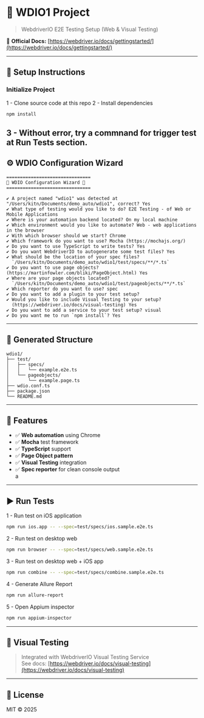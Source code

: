 # 🧪 WDIO1 Project

> WebdriverIO E2E Testing Setup (Web & Visual Testing)

📘 **Official Docs:** [https://webdriver.io/docs/gettingstarted/](https://webdriver.io/docs/gettingstarted/)

---

## 🚀 Setup Instructions

### Initialize Project
1 - Clone source code at this repo
2 - Install dependencies
```bash
npm install
```
3 - Without error, try a commnand for trigger test at Run Tests section.
---

## ⚙️ WDIO Configuration Wizard

```text
===============================
🤖 WDIO Configuration Wizard 🧙
===============================

✔ A project named "wdio1" was detected at "/Users/kitn/Documents/demo_auto/wdio1", correct? Yes  
✔ What type of testing would you like to do? E2E Testing - of Web or Mobile Applications  
✔ Where is your automation backend located? On my local machine  
✔ Which environment would you like to automate? Web - web applications in the browser  
✔ With which browser should we start? Chrome  
✔ Which framework do you want to use? Mocha (https://mochajs.org/)  
✔ Do you want to use TypeScript to write tests? Yes  
✔ Do you want WebdriverIO to autogenerate some test files? Yes  
✔ What should be the location of your spec files?  
  `/Users/kitn/Documents/demo_auto/wdio1/test/specs/**/*.ts`  
✔ Do you want to use page objects? (https://martinfowler.com/bliki/PageObject.html) Yes  
✔ Where are your page objects located?  
  `/Users/kitn/Documents/demo_auto/wdio1/test/pageobjects/**/*.ts`  
✔ Which reporter do you want to use? spec  
✔ Do you want to add a plugin to your test setup?  
✔ Would you like to include Visual Testing to your setup?  
  (https://webdriver.io/docs/visual-testing) Yes  
✔ Do you want to add a service to your test setup? visual  
✔ Do you want me to run `npm install`? Yes  
```

---

## 🧩 Generated Structure

```
wdio1/
├── test/
│   ├── specs/
│   │   └── example.e2e.ts
│   └── pageobjects/
│       └── example.page.ts
├── wdio.conf.ts
├── package.json
└── README.md
```

---

## 🧰 Features

- ✅ **Web automation** using Chrome  
- ✅ **Mocha** test framework  
- ✅ **TypeScript** support  
- ✅ **Page Object pattern**  
- ✅ **Visual Testing** integration  
- ✅ **Spec reporter** for clean console output  
a
---

## ▶️ Run Tests

1 - Run test on iOS application
```bash
npm run ios.app -- --spec=test/specs/ios.sample.e2e.ts
```
2 - Run test on desktop web
```bash
npm run browser -- --spec=test/specs/web.sample.e2e.ts
```
3 - Run test on desktop web + iOS app
```bash
npm run combine -- --spec=test/specs/combine.sample.e2e.ts
```
4 - Generate Allure Report
```bash
npm run allure-report
```
5 - Open Appium inspector
```bash
npm run appium-inspector
```
---

## 📸 Visual Testing

> Integrated with WebdriverIO Visual Testing Service  
See docs: [https://webdriver.io/docs/visual-testing](https://webdriver.io/docs/visual-testing)

---

## 📄 License
MIT © 2025
